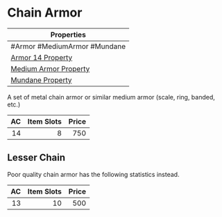 # Chain Armor

| Properties                                                                  |
| --------------------------------------------------------------------------- |
| #Armor #MediumArmor #Mundane                                                |
| [Armor 14 Property](../Armor%20Properties/Armor%20X%20Property.md)          |
| [Medium Armor Property](../Armor%20Properties/Medium%20Armor%20Property.md) |
| [Mundane Property](../../../Material%20Properties/Mundane%20Property.md)    |
A set of metal chain armor or similar medium armor (scale, ring, banded, etc.)

|  AC | Item Slots | Price |
| --: | ---------: | ----: |
|  14 |          8 |   750 |
## Lesser Chain
Poor quality chain armor has the following statistics instead.

|  AC | Item Slots | Price |
| --: | ---------: | ----: |
|  13 |         10 |   500 |
